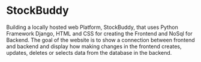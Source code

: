 # StockBuddy

Building a locally hosted web Platform, StockBuddy, that uses Python Framework Django, HTML and CSS for creating the Frontend and NoSql for Backend. The goal of the website is to show a connection between frontend and backend and display how making changes in the frontend creates, updates, deletes or selects data from the database in the backend.
